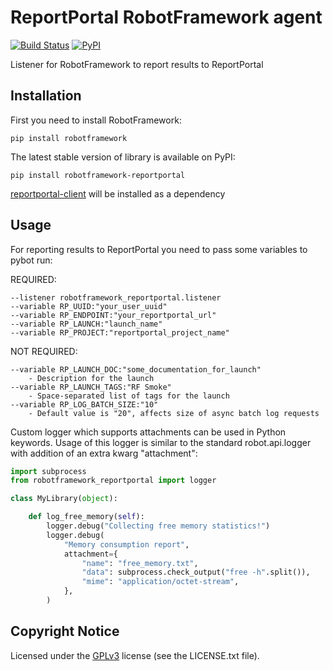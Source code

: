 # ReportPortal RobotFramework agent

[![Build Status](https://travis-ci.org/reportportal/agent-Python-RobotFramework.svg?branch=master)](https://travis-ci.org/reportportal/agent-Python-RobotFramework)
[![PyPI](https://img.shields.io/pypi/v/robotframework-reportportal.svg?maxAge=2592000)](https://pypi.python.org/pypi/robotframework-reportportal)

Listener for RobotFramework to report results to ReportPortal

## Installation

First you need to install RobotFramework:

    pip install robotframework

The latest stable version of library is available on PyPI:

    pip install robotframework-reportportal

[reportportal-client](https://github.com/reportportal/client-Python) will be installed as a dependency

## Usage

For reporting results to ReportPortal you need to pass some variables to pybot run:

REQUIRED:
```
--listener robotframework_reportportal.listener
--variable RP_UUID:"your_user_uuid"
--variable RP_ENDPOINT:"your_reportportal_url"
--variable RP_LAUNCH:"launch_name"
--variable RP_PROJECT:"reportportal_project_name"
```
NOT REQUIRED:
```
--variable RP_LAUNCH_DOC:"some_documentation_for_launch"
    - Description for the launch
--variable RP_LAUNCH_TAGS:"RF Smoke"
    - Space-separated list of tags for the launch
--variable RP_LOG_BATCH_SIZE:"10"
    - Default value is "20", affects size of async batch log requests
```

Custom logger which supports attachments can be used in Python keywords.
Usage of this logger is similar to the standard robot.api.logger with addition
of an extra kwarg "attachment":

```python
import subprocess
from robotframework_reportportal import logger

class MyLibrary(object):

    def log_free_memory(self):
        logger.debug("Collecting free memory statistics!")
        logger.debug(
            "Memory consumption report",
            attachment={
                "name": "free_memory.txt",
                "data": subprocess.check_output("free -h".split()),
                "mime": "application/octet-stream",
            },
        )
```


## Copyright Notice
Licensed under the [GPLv3](https://www.gnu.org/licenses/quick-guide-gplv3.html)
license (see the LICENSE.txt file).
